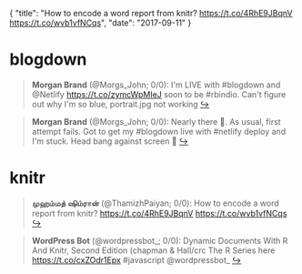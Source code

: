 {
  "title": "How to encode a word report from knitr? https://t.co/4RhE9JBqnV https://t.co/wvb1vfNCqs",
  "date": "2017-09-11"
}

# blogdown

> **Morgan Brand** (@Morgs_John; 0/0): I'm LIVE with #blogdown and @Netlify https://t.co/zymcWpMIeJ soon to be #rbindio. Can't figure out why I'm so blue, portrait.jpg not working  [&#8618;](https://twitter.com/xieyihui/status/906860975990722565)

<!-- -->


> **Morgan Brand** (@Morgs_John; 0/0): Nearly there 🤤. As usual, first attempt fails. Got to get my #blogdown live with #netlify deploy and I'm stuck. Head bang against screen 🤕  [&#8618;](https://twitter.com/xieyihui/status/906836103356993537)

<!-- -->


# knitr

> **முஹம்மத் ஷிம்ரான்** (@ThamizhPaiyan; 0/0): How to encode a word report from knitr? https://t.co/4RhE9JBqnV https://t.co/wvb1vfNCqs  [&#8618;](https://twitter.com/xieyihui/status/906846077852246017)

<!-- -->


> **WordPress Bot** (@wordpressbot_; 0/0): Dynamic Documents With R And Knitr, Second Edition (chapman &amp; Hall/crc The R Series here  https://t.co/cxZOdr1Epx #javascript @wordpressbot_  [&#8618;](https://twitter.com/xieyihui/status/906845229197733888)

<!-- -->


